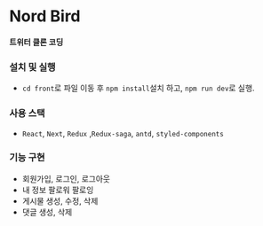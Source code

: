 # Nord Bird

<strong>트위터 클론 코딩</strong>

### 설치 및 실행

- `cd front`로 파일 이동 후 `npm install`설치 하고, `npm run dev`로 실행.

### 사용 스택

- `React`, `Next`, `Redux` ,`Redux-saga`, `antd`, `styled-components`

### 기능 구현

- 회원가입, 로그인, 로그아웃
- 내 정보 팔로워 팔로잉
- 게시물 생성, 수정, 삭제
- 댓글 생성, 삭제
